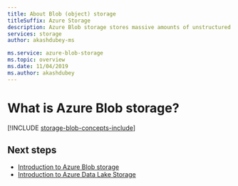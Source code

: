 ```yaml
---
title: About Blob (object) storage
titleSuffix: Azure Storage
description: Azure Blob storage stores massive amounts of unstructured object data, such as text or binary data. Blob storage also supports Azure Data Lake Storage for big data analytics.  
services: storage
author: akashdubey-ms

ms.service: azure-blob-storage
ms.topic: overview
ms.date: 11/04/2019
ms.author: akashdubey
---
```


# What is Azure Blob storage?

[!INCLUDE [storage-blob-concepts-include](../../../includes/storage-blob-concepts-include.md)]

## Next steps

- [Introduction to Azure Blob storage](storage-blobs-introduction.md)
- [Introduction to Azure Data Lake Storage](../blobs/data-lake-storage-introduction.md)
